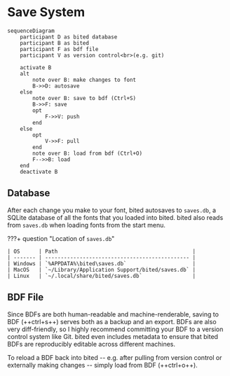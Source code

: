 # Save System

```mermaid
sequenceDiagram
    participant D as bited database
    participant B as bited
    participant F as bdf file
    participant V as version control<br>(e.g. git)

    activate B
    alt
        note over B: make changes to font
        B->>D: autosave
    else
        note over B: save to bdf (Ctrl+S)
        B->>F: save
        opt
            F->>V: push
        end
    else
        opt
            V->>F: pull
        end
        note over B: load from bdf (Ctrl+O)
        F-->>B: load
    end
    deactivate B
```

## Database

After each change you make to your font, bited autosaves to `saves.db`, a SQLite
database of all the fonts that you loaded into bited. bited also reads from
`saves.db` when loading fonts from the start menu.

???+ question "Location of `saves.db`"

    | OS      | Path                                           |
    | ------- | ---------------------------------------------- |
    | Windows | `%APPDATA%\bited\saves.db`                     |
    | MacOS   | `~/Library/Application Support/bited/saves.db` |
    | Linux   | `~/.local/share/bited/saves.db`                |

## BDF File

Since BDFs are both human-readable and machine-renderable, saving to BDF
(++ctrl+s++) serves both as a backup and an export. BDFs are also very
diff-friendly, so I highly recommend committing your BDF to a version control
system like Git. bited even includes metadata to ensure that bited BDFs are
reproducibly editable across different machines.

To reload a BDF back into bited -- e.g. after pulling from version control or
externally making changes -- simply load from BDF (++ctrl+o++).
